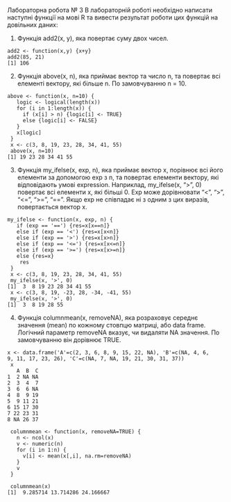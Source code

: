 Лабораторна робота № 3
В лабораторній роботі необхідно написати наступні функції на мові R та вивести
результат роботи цих функцій на довільних даних:
1. Функція add2(x, y), яка повертає суму двох чисел.
```{r}
add2 <- function(x,y) {x+y}
add2(85, 21)
[1] 106

```
2. Функція above(x, n), яка приймає вектор та число n, та повертає всі
елементі вектору, які більше n. По замовчуванню n = 10.
```{r}
above <- function(x, n=10) {
   logic <- logical(length(x))
   for (i in 1:length(x)) {
     if (x[i] > n) {logic[i] <- TRUE}
     else {logic[i] <- FALSE}
   }
   x[logic]
 } 
 x <- c(3, 8, 19, 23, 28, 34, 41, 55)
 above(x, n=10)
[1] 19 23 28 34 41 55
```
3. Функція my_ifelse(x, exp, n), яка приймає вектор x, порівнює всі його
елементи за допомогою exp з n, та повертає елементи вектору, які
відповідають умові expression. Наприклад, my_ifelse(x, “>”, 0) повертає всі
елементи x, які більші 0. Exp може дорівнювати “<”, “>”, “<=”, “>=”, “==”.
Якщо exp не співпадає ні з одним з цих виразів, повертається вектор x.
```{r}
my_ifelse <- function(x, exp, n) {
   if (exp == '==') {res=x[x==n]}
   else if (exp == '<') {res=x[x<n]}
   else if (exp == '>') {res=x[x>n]}
   else if (exp == '<=') {res=x[x<=n]}
   else if (exp == '>=') {res=x[x>=n]}
   else {res=x}
    res
 }
 x <- c(3, 8, 19, 23, 28, 34, 41, 55)
 my_ifelse(x, '>', 0)
[1]  3  8 19 23 28 34 41 55
 x <- c(3, 8, 19, -23, 28, -34, -41, 55)
 my_ifelse(x, '>', 0)
[1]  3  8 19 28 55
```
4. Функція columnmean(x, removeNA), яка розраховує середнє значення
(mean) по кожному стовпцю матриці, або data frame. Логічний параметр
removeNA вказує, чи видаляти NA значення. По замовчуванню він
дорівнює TRUE.
```{r}
x <- data.frame('A'=c(2, 3, 6, 8, 9, 15, 22, NA), 'B'=c(NA, 4, 6,     9, 11, 17, 23, 26), 'C'=c(NA, 7, NA, 19, 21, 30, 31, 37))
 x
   A  B  C
1  2 NA NA
2  3  4  7
3  6  6 NA
4  8  9 19
5  9 11 21
6 15 17 30
7 22 23 31
8 NA 26 37

 columnmean <- function(x, removeNA=TRUE) {
   n <- ncol(x)
   v <- numeric(n)
   for (i in 1:n) {
     v[i] <- mean(x[,i], na.rm=removeNA)
   }
   v
 }
 
 columnmean(x)
[1]  9.285714 13.714286 24.166667
```
